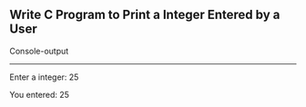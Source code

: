 ## **Write C Program to Print a Integer Entered by a User**

Console-output

---

Enter a integer: 25

You entered: 25